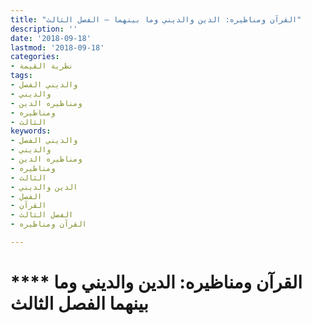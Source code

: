 ```yaml
---
title: "القرآن ومناظيره: الدين والديني وما بينهما – الفصل الثالث"
description: ''
date: '2018-09-18'
lastmod: '2018-09-18'
categories:
- نظرية القيمة
tags:
- والديني الفصل
- والديني
- ومناظيره الدين
- ومناظيره
- الثالث
keywords:
- والديني الفصل
- والديني
- ومناظيره الدين
- ومناظيره
- الثالث
- الدين والديني
- الفصل
- القرآن
- الفصل الثالث
- القرآن ومناظيره

---
```

# **** **القرآن ومناظيره: الدين والديني وما بينهما الفصل الثالث**

###